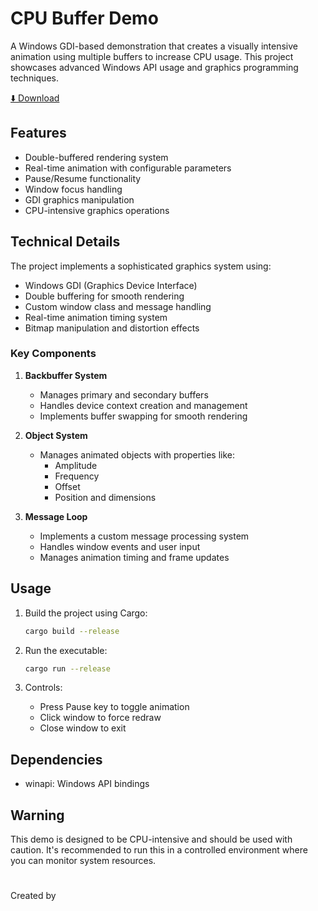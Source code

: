 # CPU Buffer Demo

A Windows GDI-based demonstration that creates a visually intensive animation using multiple buffers to increase CPU usage. This project showcases advanced Windows API usage and graphics programming techniques.

[⬇️ Download](https://download.5mukx.site/#/home?url=https://github.com/Whitecat18/Rust-for-Malware-Development/tree/main/Process/cpu_buffer)


## Features

- Double-buffered rendering system
- Real-time animation with configurable parameters
- Pause/Resume functionality
- Window focus handling
- GDI graphics manipulation
- CPU-intensive graphics operations

## Technical Details

The project implements a sophisticated graphics system using:
- Windows GDI (Graphics Device Interface)
- Double buffering for smooth rendering
- Custom window class and message handling
- Real-time animation timing system
- Bitmap manipulation and distortion effects

### Key Components

1. **Backbuffer System**
   - Manages primary and secondary buffers
   - Handles device context creation and management
   - Implements buffer swapping for smooth rendering

2. **Object System**
   - Manages animated objects with properties like:
     - Amplitude
     - Frequency
     - Offset
     - Position and dimensions

3. **Message Loop**
   - Implements a custom message processing system
   - Handles window events and user input
   - Manages animation timing and frame updates

## Usage

1. Build the project using Cargo:
   ```bash
   cargo build --release
   ```

2. Run the executable:
   ```bash
   cargo run --release
   ```

3. Controls:
   - Press Pause key to toggle animation
   - Click window to force redraw
   - Close window to exit

## Dependencies

- winapi: Windows API bindings

## Warning

This demo is designed to be CPU-intensive and should be used with caution. It's recommended to run this in a controlled environment where you can monitor system resources.

#

Created by 
